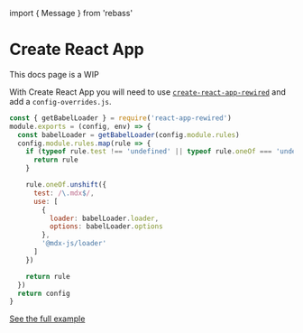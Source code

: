 import { Message } from 'rebass'

# Create React App

<Message>
  This docs page is a WIP
</Message>

With Create React App you will need to use [`create-react-app-rewired`][cra-rewired] and add a `config-overrides.js`.

```js
const { getBabelLoader } = require('react-app-rewired')
module.exports = (config, env) => {
  const babelLoader = getBabelLoader(config.module.rules)
  config.module.rules.map(rule => {
    if (typeof rule.test !== 'undefined' || typeof rule.oneOf === 'undefined') {
      return rule
    }

    rule.oneOf.unshift({
      test: /\.mdx$/,
      use: [
        {
          loader: babelLoader.loader,
          options: babelLoader.options
        },
        '@mdx-js/loader'
      ]
    })

    return rule
  })
  return config
}
```

[See the full example][cra-example]

[cra]: https://github.com/facebook/create-react-app
[cra-rewired]: https://github.com/timarney/react-app-rewired
[cra-example]: https://github.com/mdx-js/mdx/tree/master/examples/create-react-app
